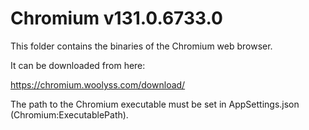 # Chromium v131.0.6733.0
This folder contains the binaries of the Chromium web browser.

It can be downloaded from here:

https://chromium.woolyss.com/download/

The path to the Chromium executable must be set in AppSettings.json (Chromium:ExecutablePath).
